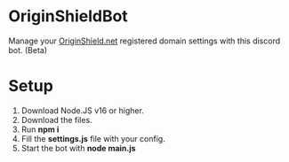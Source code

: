 # OriginShieldBot
Manage your [OriginShield.net](https://OriginShield.net) registered domain settings with this discord bot. (Beta)

# Setup
1. Download Node.JS v16 or higher.
2. Download the files.
3. Run **npm i**
4. Fill the **settings.js** file with your config.
5. Start the bot with **node main.js**
